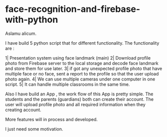 # face-recognition-and-firebase-with-python
Aslamu alicum.

I have build 5 python script that for different functionality. The functionality are :

1| Presentation system using face landmark (main)
2| Download profile photo from Firebase server to the local storage and decode face landmark and store them for use later.
3| if got any unexpected profile photo that have multiple face or no face, sent a report to the profile so that the user upload photo again.
4| We can use multiple cameras under one computer in one script.
5| It can handle multiple classrooms in the same time.

Also I have build an App , the work flow of this App is pretty simple. The students and the parents (guardians) both can create their account. The user will upload profile photo and all required information when they creating account.

More features will in process and developed.

I just need some motivation.
